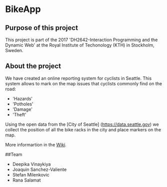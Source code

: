 # BikeApp
## Purpose of this project
This project is part of the 2017 'DH2642-Interaction Programming and the Dynamic Web' at the Royal Institute of Techonology (KTH) in Stockholm, Sweden.

## About the project
We have created an online reporting system for cyclists in Seattle. This system allows to mark on the map issues that cyclists commonly find on the road:
* 'Hazards'
* 'Potholes'
* 'Damage'
* 'Theft'

Using the open data from the [City of Seattle] (https://data.seattle.gov) we collect the position of all the bike racks in the city and place markers on the map.

More informartion in the [Wiki](https://github.com/stefanmilenkovic/DH2642-project/wiki).

##Team
* Deepika Vinaykiya
* Joaquin Sanchez-Valiente
* Stefan Milenkovic
* Rana Salamat
